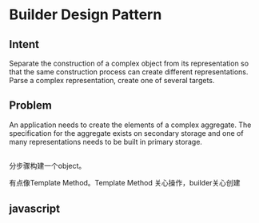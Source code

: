 
# Builder Design Pattern
## Intent
Separate the construction of a complex object from its representation so that the same construction process can create different representations.
Parse a complex representation, create one of several targets.

## Problem
An application needs to create the elements of a complex aggregate. The specification for the aggregate exists on secondary storage and one of many representations needs to be built in primary storage.



##
分步骤构建一个object。

有点像Template Method。Template Method 关心操作，builder关心创建



## javascript
